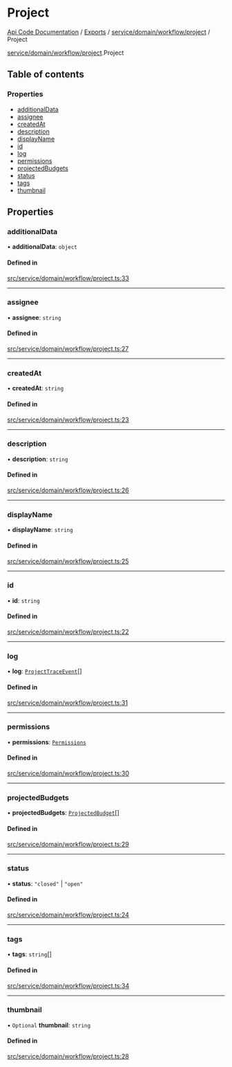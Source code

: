 # Project
[Api Code Documentation](../README.md) / [Exports](../modules.md) / [service/domain/workflow/project](../modules/service_domain_workflow_project.md) / Project

[service/domain/workflow/project](../modules/service_domain_workflow_project.md).Project

## Table of contents

### Properties

- [additionalData](service_domain_workflow_project.Project.md#additionaldata)
- [assignee](service_domain_workflow_project.Project.md#assignee)
- [createdAt](service_domain_workflow_project.Project.md#createdat)
- [description](service_domain_workflow_project.Project.md#description)
- [displayName](service_domain_workflow_project.Project.md#displayname)
- [id](service_domain_workflow_project.Project.md#id)
- [log](service_domain_workflow_project.Project.md#log)
- [permissions](service_domain_workflow_project.Project.md#permissions)
- [projectedBudgets](service_domain_workflow_project.Project.md#projectedbudgets)
- [status](service_domain_workflow_project.Project.md#status)
- [tags](service_domain_workflow_project.Project.md#tags)
- [thumbnail](service_domain_workflow_project.Project.md#thumbnail)

## Properties

### additionalData

• **additionalData**: `object`

#### Defined in

[src/service/domain/workflow/project.ts:33](https://github.com/openkfw/TruBudget/blob/c993c60c/api/src/service/domain/workflow/project.ts#L33)

___

### assignee

• **assignee**: `string`

#### Defined in

[src/service/domain/workflow/project.ts:27](https://github.com/openkfw/TruBudget/blob/c993c60c/api/src/service/domain/workflow/project.ts#L27)

___

### createdAt

• **createdAt**: `string`

#### Defined in

[src/service/domain/workflow/project.ts:23](https://github.com/openkfw/TruBudget/blob/c993c60c/api/src/service/domain/workflow/project.ts#L23)

___

### description

• **description**: `string`

#### Defined in

[src/service/domain/workflow/project.ts:26](https://github.com/openkfw/TruBudget/blob/c993c60c/api/src/service/domain/workflow/project.ts#L26)

___

### displayName

• **displayName**: `string`

#### Defined in

[src/service/domain/workflow/project.ts:25](https://github.com/openkfw/TruBudget/blob/c993c60c/api/src/service/domain/workflow/project.ts#L25)

___

### id

• **id**: `string`

#### Defined in

[src/service/domain/workflow/project.ts:22](https://github.com/openkfw/TruBudget/blob/c993c60c/api/src/service/domain/workflow/project.ts#L22)

___

### log

• **log**: [`ProjectTraceEvent`](service_domain_workflow_project_trace_event.ProjectTraceEvent.md)[]

#### Defined in

[src/service/domain/workflow/project.ts:31](https://github.com/openkfw/TruBudget/blob/c993c60c/api/src/service/domain/workflow/project.ts#L31)

___

### permissions

• **permissions**: [`Permissions`](../modules/service_domain_permissions.md#permissions)

#### Defined in

[src/service/domain/workflow/project.ts:30](https://github.com/openkfw/TruBudget/blob/c993c60c/api/src/service/domain/workflow/project.ts#L30)

___

### projectedBudgets

• **projectedBudgets**: [`ProjectedBudget`](service_domain_workflow_projected_budget.ProjectedBudget.md)[]

#### Defined in

[src/service/domain/workflow/project.ts:29](https://github.com/openkfw/TruBudget/blob/c993c60c/api/src/service/domain/workflow/project.ts#L29)

___

### status

• **status**: ``"closed"`` \| ``"open"``

#### Defined in

[src/service/domain/workflow/project.ts:24](https://github.com/openkfw/TruBudget/blob/c993c60c/api/src/service/domain/workflow/project.ts#L24)

___

### tags

• **tags**: `string`[]

#### Defined in

[src/service/domain/workflow/project.ts:34](https://github.com/openkfw/TruBudget/blob/c993c60c/api/src/service/domain/workflow/project.ts#L34)

___

### thumbnail

• `Optional` **thumbnail**: `string`

#### Defined in

[src/service/domain/workflow/project.ts:28](https://github.com/openkfw/TruBudget/blob/c993c60c/api/src/service/domain/workflow/project.ts#L28)
